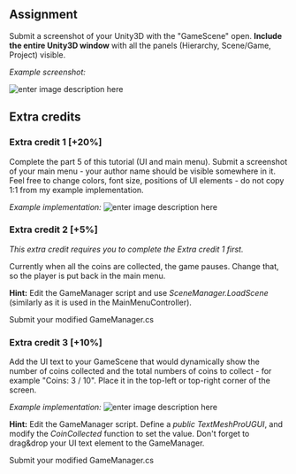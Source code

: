 ## Assignment
Submit a screenshot of your Unity3D with the "GameScene" open. **Include the entire Unity3D window** with all the panels (Hierarchy, Scene/Game, Project) visible.

*Example screenshot:*

![enter image description here](https://i.imgur.com/lO95uWB.png)



## Extra credits

### Extra credit 1 [+20%]
Complete the part 5 of this tutorial (UI and main menu). Submit a screenshot of your main menu - your author name should be visible somewhere in it. Feel free to change colors, font size, positions of UI elements - do not copy 1:1 from my example implementation.

*Example implementation:*
![enter image description here](https://i.imgur.com/cKQ8EFQ.png)


### Extra credit 2 [+5%]
*This extra credit requires you to complete the Extra credit 1 first.*

Currently when all the coins are collected, the game pauses. Change that, so the player is put back in the main menu.

**Hint:** Edit the GameManager script and use *SceneManager.LoadScene* (similarly as it is used in the MainMenuController).

Submit your modified GameManager.cs


### Extra credit 3 [+10%]
Add the UI text to your GameScene that would dynamically show the number of coins collected and the total numbers of coins to collect - for example "Coins: 3 / 10". Place it in the top-left or top-right corner of the screen.

*Example implementation:*
![enter image description here](https://i.imgur.com/yHKkfQs.gif)

**Hint:** Edit the GameManager script. Define a *public TextMeshProUGUI*, and modify the *CoinCollected* function to set the value. Don't forget to drag&drop your UI text element to the GameManager.

Submit your modified GameManager.cs